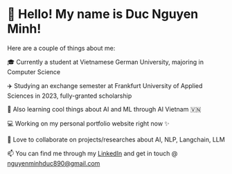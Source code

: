 # 👋 Hello! My name is Duc Nguyen Minh!
Here are a couple of things about me:

🎓 Currently a student at Vietnamese German University, majoring in Computer Science

✈️ Studying an exchange semester at Frankfurt University of Applied Sciences in 2023, fully-granted scholarship

🤖 Also learning cool things about AI and ML through AI Vietnam 🇻🇳

💻 Working on my personal portfolio website right now ✨

👯 Love to collaborate on projects/researches about AI, NLP, Langchain, LLM

📫 You can find me through my [LinkedIn](https://www.linkedin.com/in/minhduc030303/) and get in touch @ nguyenminhduc890@gmail.com
